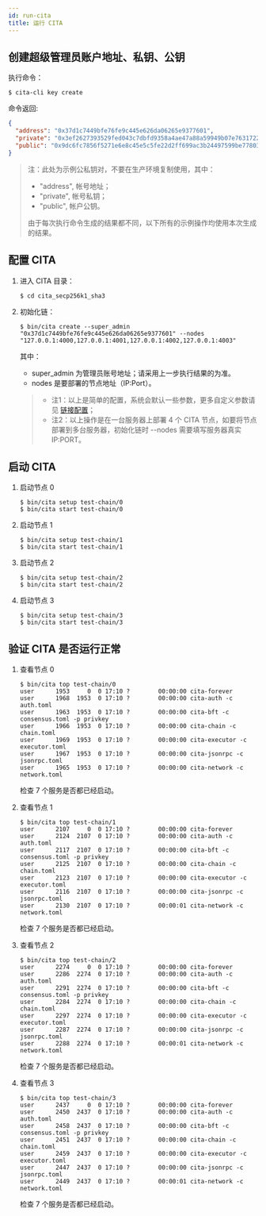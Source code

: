```yaml
---
id: run-cita
title: 运行 CITA
---
```


## 创建超级管理员账户地址、私钥、公钥

执行命令：
   
```shell
$ cita-cli key create
```                   

命令返回:

```json
{
  "address": "0x37d1c7449bfe76fe9c445e626da06265e9377601",
  "private": "0x3ef2627393529fed043c7dbfd9358a4ae47a88a59949b07e7631722fd6959002",
  "public": "0x9dc6fc7856f5271e6e8c45e5c5fe22d2ff699ac3b24497599be77803d3c25fb4e2fe7da616c65a291910c947c89923009f354634421bddd0a25cd0a509bcf6a9"
}
```

> 注：此处为示例公私钥对，不要在生产环境复制使用，其中：
>
> * "address", 帐号地址；
> * "private", 帐号私钥；
> * "public", 帐户公钥。
> 
> 由于每次执行命令生成的结果都不同，以下所有的示例操作均使用本次生成的结果。

## 配置 CITA

1. 进入 CITA 目录：

   ```shell
   $ cd cita_secp256k1_sha3
   ```
   
2. 初始化链：

   ```shell
   $ bin/cita create --super_admin "0x37d1c7449bfe76fe9c445e626da06265e9377601" --nodes "127.0.0.1:4000,127.0.0.1:4001,127.0.0.1:4002,127.0.0.1:4003"
   ```
   
   其中：
   * super_admin 为管理员账号地址；请采用上一步执行结果的为准。
   * nodes 是要部署的节点地址（IP:Port）。
      
   > * 注1：以上是简单的配置，系统会默认一些参数，更多自定义参数请见 [链接配置]；
   > * 注2：以上操作是在一台服务器上部署 4 个 CITA 节点，如要将节点部署到多台服务器，初始化链时 --nodes 需要填写服务器真实 IP:PORT。

## 启动 CITA

1. 启动节点 0

   ```shell
   $ bin/cita setup test-chain/0
   $ bin/cita start test-chain/0
   ```

2. 启动节点 1

   ```shell
   $ bin/cita setup test-chain/1
   $ bin/cita start test-chain/1
   ```

3. 启动节点 2

   ```shell
   $ bin/cita setup test-chain/2
   $ bin/cita start test-chain/2
   ```

4. 启动节点 3

   ```shell
   $ bin/cita setup test-chain/3
   $ bin/cita start test-chain/3
   ```

## 验证 CITA 是否运行正常

1. 查看节点 0
   
   ```shell
   $ bin/cita top test-chain/0
   user      1953     0  0 17:10 ?        00:00:00 cita-forever
   user      1968  1953  0 17:10 ?        00:00:00 cita-auth -c auth.toml
   user      1963  1953  0 17:10 ?        00:00:00 cita-bft -c consensus.toml -p privkey
   user      1966  1953  0 17:10 ?        00:00:00 cita-chain -c chain.toml
   user      1969  1953  0 17:10 ?        00:00:00 cita-executor -c executor.toml
   user      1967  1953  0 17:10 ?        00:00:00 cita-jsonrpc -c jsonrpc.toml
   user      1965  1953  0 17:10 ?        00:00:00 cita-network -c network.toml
   ```
      
   检查 7 个服务是否都已经启动。
   
2. 查看节点 1
    
   ```shell
   $ bin/cita top test-chain/1
   user      2107     0  0 17:10 ?        00:00:00 cita-forever
   user      2124  2107  0 17:10 ?        00:00:00 cita-auth -c auth.toml
   user      2117  2107  0 17:10 ?        00:00:00 cita-bft -c consensus.toml -p privkey
   user      2125  2107  0 17:10 ?        00:00:00 cita-chain -c chain.toml
   user      2123  2107  0 17:10 ?        00:00:00 cita-executor -c executor.toml
   user      2116  2107  0 17:10 ?        00:00:00 cita-jsonrpc -c jsonrpc.toml
   user      2130  2107  0 17:10 ?        00:00:01 cita-network -c network.toml
   ```
      
   检查 7 个服务是否都已经启动。
   
3. 查看节点 2
    
   ```shell
   $ bin/cita top test-chain/2
   user      2274     0  0 17:10 ?        00:00:00 cita-forever
   user      2286  2274  0 17:10 ?        00:00:00 cita-auth -c auth.toml
   user      2291  2274  0 17:10 ?        00:00:00 cita-bft -c consensus.toml -p privkey
   user      2284  2274  0 17:10 ?        00:00:00 cita-chain -c chain.toml
   user      2297  2274  0 17:10 ?        00:00:00 cita-executor -c executor.toml
   user      2287  2274  0 17:10 ?        00:00:00 cita-jsonrpc -c jsonrpc.toml
   user      2288  2274  0 17:10 ?        00:00:01 cita-network -c network.toml
   ```
      
   检查 7 个服务是否都已经启动。

4. 查看节点 3
    
   ```shell
   $ bin/cita top test-chain/3
   user      2437     0  0 17:10 ?        00:00:00 cita-forever
   user      2450  2437  0 17:10 ?        00:00:00 cita-auth -c auth.toml
   user      2458  2437  0 17:10 ?        00:00:00 cita-bft -c consensus.toml -p privkey
   user      2451  2437  0 17:10 ?        00:00:00 cita-chain -c chain.toml
   user      2459  2437  0 17:10 ?        00:00:00 cita-executor -c executor.toml
   user      2447  2437  0 17:10 ?        00:00:00 cita-jsonrpc -c jsonrpc.toml
   user      2449  2437  0 17:10 ?        00:00:01 cita-network -c network.toml
   ```
      
   检查 7 个服务是否都已经启动。
   
[链接配置]: ../configuration-guide/chain-config
